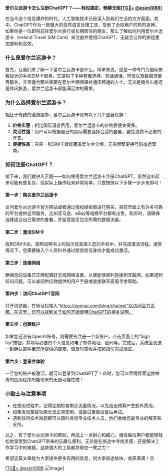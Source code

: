 **爱尔兰远游卡怎么注册ChatGPT？——轻松搞定，畅聊无阻[[TG💪+ @esim1088](https://t.me/s/esim1088)]**

在当今这个信息爆炸的时代，人工智能技术已经深入到我们生活的方方面面。其中，ChatGPT作为一款强大的自然语言处理工具，受到了全球用户的热烈追捧。如果你是一位即将前往爱尔兰旅行或长期居住的朋友，那么了解如何利用爱尔兰远游卡（Ireland Travel SIM Card）来注册并使用ChatGPT，无疑会让你的旅程更加便利和高效。

### 什么是爱尔兰远游卡？

首先，让我们来了解一下爱尔兰远游卡是什么。简单来说，这是一种专门为国际旅客设计的手机SIM卡服务。它提供了多种套餐选择，包括通话、短信以及数据流量等服务，非常适合那些需要在爱尔兰期间保持通讯畅通的人士。无论是商务出差还是休闲旅游，爱尔兰远游卡都能满足你的需求。

### 为什么选择爱尔兰远游卡？

相比于传统的漫游服务，爱尔兰远游卡具有以下几个显著优势：

1. **价格实惠**：相比国际漫游费用，爱尔兰远游卡的价格要便宜得多。
2. **灵活性强**：用户可以根据自己的实际需要选择合适的套餐，避免浪费不必要的开支。
3. **便捷性高**：只需一张SIM卡就能覆盖爱尔兰全境，无需频繁更换号码或运营商。

### 如何注册ChatGPT？

接下来，我们就进入正题——如何使用爱尔兰远游卡注册ChatGPT。虽然这听起来可能有些复杂，但实际上操作起来非常简单，只要按照以下步骤一步步来即可：

#### 第一步：购买爱尔兰远游卡

访问爱尔兰远游卡官方网站或者通过授权经销商进行购买。目前市面上有许多可靠的平台提供这项服务，比如亚马逊、eBay等电商平台都有出售。购买时，请确保选择适合自己需求的套餐，并留意是否包含所需的数据流量。

#### 第二步：激活SIM卡

收到SIM卡后，按照说明书上的指示将其插入您的手机中，并完成激活流程。通常情况下，您需要输入个人资料并通过短信验证身份才能成功激活。

#### 第三步：连接网络

确保您的设备已正确配置好无线网络设置，以便能够顺利连接到互联网。如果遇到任何问题，可以查阅供应商提供的用户手册或直接联系客服寻求帮助。

#### 第四步：访问ChatGPT官网

打开浏览器，在地址栏输入“https://openai.com/blog/chatgpt”以访问官方页面。在这里，您可以找到关于如何开始使用ChatGPT的相关说明。

#### 第五步：创建账户

如果您还没有OpenAI账号，则需要先注册一个新账户。点击页面上的“Sign Up”按钮，并填写必要的个人信息如电子邮件地址、密码等。完成后，系统会发送一封确认邮件至您所提供的邮箱，请及时查收并按照指引完成验证。

#### 第六步：登录并体验

一旦您的账户被激活，就可以登录到ChatGPT了！此时，您可以尽情探索这款神奇的应用程序所能带来的无限可能性啦！

### 小贴士与注意事项

- 在使用过程中，记得定期检查剩余流量情况，以免超出预算产生额外费用。
- 如果发现某些功能无法正常使用，请尝试重启设备后再试。
- 遇到任何技术难题都可以随时咨询专业技术人员，他们会给您最专业的解答和支持。

总之，有了爱尔兰远游卡的帮助，再加上一点耐心和细心，相信每位用户都能够轻松地享受到ChatGPT带来的乐趣与便利。无论是在旅途中寻找灵感，还是解决工作学习中的难题，这款强大的工具都将助您一臂之力！

希望这篇文章能为大家提供更多有用的信息，祝大家旅途愉快，收获满满！😊

[[TG💪+ @esim1088](https://t.me/s/esim1088) ![Image](https://i.postimg.cc/4NQfJmqS/Snipaste-2025-05-13-00-14-12.png)]
